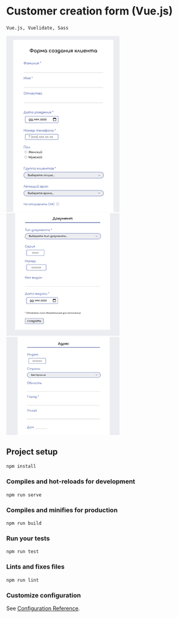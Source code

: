 # Customer creation form (Vue.js)

```
Vue.js, Vuelidate, Sass
```

<img src="screenshots/screen_1.png" width="300"> <img src="screenshots/screen_2.png" width="300"> <img src="screenshots/screen_3.png" width="300">  


## Project setup
```
npm install
```

### Compiles and hot-reloads for development
```
npm run serve
```

### Compiles and minifies for production
```
npm run build
```

### Run your tests
```
npm run test
```

### Lints and fixes files
```
npm run lint
```

### Customize configuration
See [Configuration Reference](https://cli.vuejs.org/config/).
